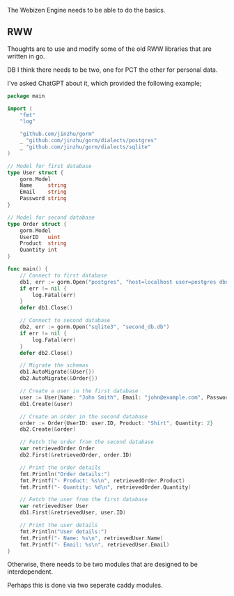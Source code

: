 The Webizen Engine needs to be able to do the basics.

## RWW

Thoughts are to use and modify some of the old RWW libraries that are written in go.

DB
I think there needs to be two, one for PCT the other for personal data. 

I've asked ChatGPT about it, which provided the following example;

```go
package main

import (
	"fmt"
	"log"

	"github.com/jinzhu/gorm"
	_ "github.com/jinzhu/gorm/dialects/postgres"
	_ "github.com/jinzhu/gorm/dialects/sqlite"
)

// Model for first database
type User struct {
	gorm.Model
	Name     string
	Email    string
	Password string
}

// Model for second database
type Order struct {
	gorm.Model
	UserID   uint
	Product  string
	Quantity int
}

func main() {
	// Connect to first database
	db1, err := gorm.Open("postgres", "host=localhost user=postgres dbname=first_db password=password sslmode=disable")
	if err != nil {
		log.Fatal(err)
	}
	defer db1.Close()

	// Connect to second database
	db2, err := gorm.Open("sqlite3", "second_db.db")
	if err != nil {
		log.Fatal(err)
	}
	defer db2.Close()

	// Migrate the schemas
	db1.AutoMigrate(&User{})
	db2.AutoMigrate(&Order{})

	// Create a user in the first database
	user := User{Name: "John Smith", Email: "john@example.com", Password: "password"}
	db1.Create(&user)

	// Create an order in the second database
	order := Order{UserID: user.ID, Product: "Shirt", Quantity: 2}
	db2.Create(&order)

	// Fetch the order from the second database
	var retrievedOrder Order
	db2.First(&retrievedOrder, order.ID)

	// Print the order details
	fmt.Println("Order details:")
	fmt.Printf("- Product: %s\n", retrievedOrder.Product)
	fmt.Printf("- Quantity: %d\n", retrievedOrder.Quantity)

	// Fetch the user from the first database
	var retrievedUser User
	db1.First(&retrievedUser, user.ID)

	// Print the user details
	fmt.Println("User details:")
	fmt.Printf("- Name: %s\n", retrievedUser.Name)
	fmt.Printf("- Email: %s\n", retrievedUser.Email)
}

```



Otherwise, there needs to be two modules that are designed to be interdependent. 

Perhaps this is done via two seperate caddy modules.  
